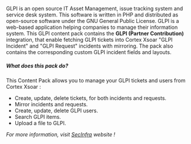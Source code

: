 GLPI is an open source IT Asset Management, issue tracking system and service desk system. This software is written in PHP and distributed as open-source software under the GNU General Public License. GLPI is a web-based application helping companies to manage their information system.
This GLPI content pack contains the **GLPI (Partner Contribution)** integration, that enable fetching GLPI tickets into Cortex Xsoar "GLPI Incident" and "GLPI Request" incidents with mirroring. The pack also contains the corresponding custom GLPI incident fields and layouts.
  
##### What does this pack do?
This Content Pack allows you to manage your GLPI tickets and users from Cortex Xsoar :
- Create, update, delete tickets, for both incidents and requests.
- Mirror incidents and requests.
- Create, update, delete GLPI users.
- Search GLPI items.
- Upload a file to GLPI.
  
_For more information, visit [SecInfra](https://www.secinfra.fr) website !_
